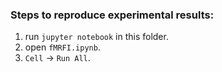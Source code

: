 ### Steps to reproduce experimental results: 

1. run `jupyter notebook` in this folder.
2. open `fMRFI.ipynb`.
2. `Cell` -> `Run All`.